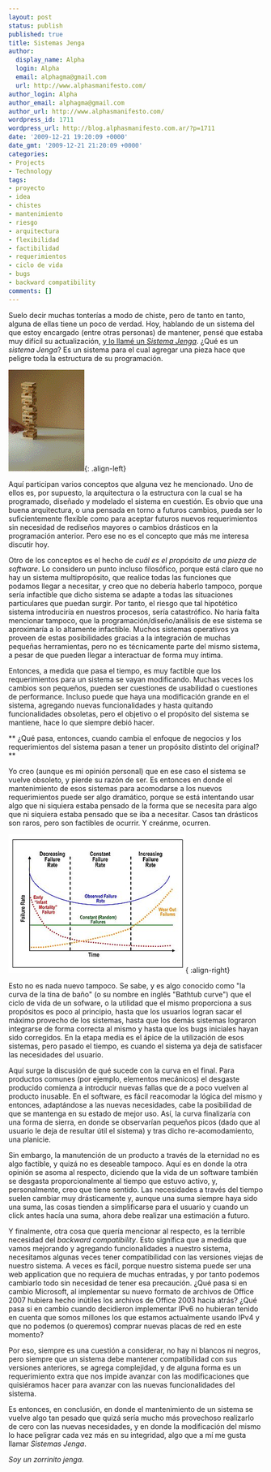 ```yaml
---
layout: post
status: publish
published: true
title: Sistemas Jenga
author:
  display_name: Alpha
  login: Alpha
  email: alphagma@gmail.com
  url: http://www.alphasmanifesto.com/
author_login: Alpha
author_email: alphagma@gmail.com
author_url: http://www.alphasmanifesto.com/
wordpress_id: 1711
wordpress_url: http://blog.alphasmanifesto.com.ar/?p=1711
date: '2009-12-21 19:20:09 +0000'
date_gmt: '2009-12-21 21:20:09 +0000'
categories:
- Projects
- Technology
tags:
- proyecto
- idea
- chistes
- mantenimiento
- riesgo
- arquitectura
- flexibilidad
- factibilidad
- requerimientos
- ciclo de vida
- bugs
- backward compatibility
comments: []
---
```


Suelo decir muchas tonterías a modo de chiste, pero de tanto en tanto, alguna de ellas tiene un poco de verdad. Hoy, hablando de un sistema del que estoy encargado (entre otras personas) de mantener, pensé que estaba muy difícil su actualización, <a href="http://twitter.com/AlphaTwi/status/6895562175">y lo llamé un </a>_<a href="http://twitter.com/AlphaTwi/status/6895562175">Sistema Jenga</a>_.  ¿Qué es un _sistema Jenga_? Es un sistema para el cual agregar una pieza hace que peligre toda la estructura de su programación.

![](/assets/Jenga.gif){: .align-left}

Aquí participan varios conceptos que alguna vez he mencionado. Uno de ellos es, por supuesto, la arquitectura o la estructura con la cual se ha programado, diseñado y modelado el sistema en cuestión. Es obvio que una buena arquitectura, o una pensada en torno a futuros cambios, pueda ser lo suficientemente flexible como para aceptar futuros nuevos requerimientos sin necesidad de rediseños mayores o cambios drásticos en la programación anterior. Pero ese no es el concepto que más me interesa discutir hoy.

Otro de los conceptos es el hecho de _cuál es el propósito de una pieza de software_. Lo considero un punto incluso filosófico, porque está claro que no hay un sistema multipropósito, que realice todas las funciones que podamos llegar a necesitar, y creo que no debería haberlo tampoco, porque sería infactible que dicho sistema se adapte a todas las situaciones particulares que puedan surgir. Por tanto, el riesgo que tal hipotético sistema introduciría en nuestros procesos, sería catastrófico. No haría falta mencionar tampoco, que la programación/diseño/análisis de ese sistema se aproximaría a lo altamente infactible. Muchos sistemas operativos ya proveen de estas posibilidades gracias a la integración de muchas pequeñas herramientas, pero no es técnicamente parte del mismo sistema, a pesar de que pueden llegar a interactuar de forma muy íntima.

Entonces, a medida que pasa el tiempo, es muy factible que los requerimientos para un sistema se vayan modificando. Muchas veces los cambios son pequeños, pueden ser cuestiones de usabilidad o cuestiones de performance. Incluso puede que haya una modificación grande en el sistema, agregando nuevas funcionalidades y hasta quitando funcionalidades obsoletas, pero el objetivo o el propósito del sistema se mantiene, hace lo que siempre debió hacer.

** ¿Qué pasa, entonces, cuando cambia el enfoque de negocios y los requerimientos del sistema pasan a tener un propósito distinto del original?**

Yo creo (aunque es mi opinión personal) que en ese caso el sistema se vuelve obsoleto, y pierde su razón de ser. Es entonces en donde el mantenimiento de esos sistemas para acomodarse a los nuevos requerimientos puede ser algo dramático, porque se está intentando usar algo que ni siquiera estaba pensado de la forma que se necesita para algo que ni siquiera estaba pensado que se iba a necesitar. Casos tan drásticos son raros, pero son factibles de ocurrir. Y creánme, ocurren.

![](/assets/Bathtub_curve.jpg){ :align-right}


Esto no es nada nuevo tampoco. Se sabe, y es algo conocido como "la curva de la tina de baño" (o su nombre en inglés "Bathtub curve") que el ciclo de vida de un sofware, o la utilidad que el mismo proporciona a sus propósitos es poco al principio, hasta que los usuarios logran sacar el máximo provecho de los sistemas, hasta que los demás sistemas lograron integrarse de forma correcta al mismo y hasta que los bugs iniciales hayan sido corregidos. En la etapa media es el ápice de la utilización de esos sistemas, pero pasado el tiempo, es cuando el sistema ya deja de satisfacer las necesidades del usuario.

Aquí surge la discusión de qué sucede con la curva en el final. Para productos comunes (por ejemplo, elementos mecánicos) el desgaste producido comienza a introducir nuevas fallas que de a poco vuelven al producto inusable. En el software, es fácil reacomodar la lógica del mismo y entonces, adaptándose a las nuevas necesidades, cabe la posibilidad de que se mantenga en su estado de mejor uso. Así, la curva finalizaría con una forma de sierra, en donde se observarían pequeños picos (dado que al usuario le deja de resultar útil el sistema) y tras dicho re-acomodamiento, una planicie.

Sin embargo, la manutención de un producto a través de la eternidad no es algo factible, y quizá no es deseable tampoco. Aquí es en donde la otra opinión se asoma al respecto, diciendo que la vida de un software también se desgasta proporcionalmente al tiempo que estuvo activo, y, personalmente, creo que tiene sentido.  Las necesidades a través del tiempo suelen cambiar muy drásticamente y, aunque una suma siempre haya sido una suma, las cosas tienden a simplificarse para el usuario y cuando un click antes hacía una suma, ahora debe realizar una estimación a futuro.

Y finalmente, otra cosa que quería mencionar al respecto, es la terrible necesidad del _backward compatibility_. Esto significa que a medida que vamos mejorando y agregando funcionalidades a nuestro sistema, necesitamos algunas veces tener compatibilidad con las versiones viejas de nuestro sistema. A veces es fácil, porque nuestro sistema puede ser una web application que no requiera de muchas entradas, y por tanto podemos cambiarlo todo sin necesidad de tener esa precaución.  ¿Qué pasa si en cambio Microsoft, al implementar su nuevo formato de archivos de Office 2007 hubiera hecho inútiles los archivos de Office 2003 hacia atrás?  ¿Qué pasa si en cambio cuando decidieron implementar IPv6 no hubieran tenido en cuenta que somos millones los que estamos actualmente usando IPv4 y que no podemos (o queremos) comprar nuevas placas de red en este momento?

Por eso, siempre es una cuestión a considerar, no hay ni blancos ni negros, pero siempre que un sistema debe mantener compatibilidad con sus versiones anteriores, se agrega complejidad, y de alguna forma es un requerimiento extra que nos impide avanzar con las modificaciones que quisiéramos hacer para avanzar con las nuevas funcionalidades del sistema.

Es entonces, en conclusión, en donde el mantenimiento de un sistema se vuelve algo tan pesado que quizá sería mucho más provechoso realizarlo de cero con las nuevas necesidades, y en donde la modificación del mismo lo hace peligrar cada vez más en su integridad, algo que a mí me gusta llamar _Sistemas Jenga_.

_Soy un zorrinito jenga._
